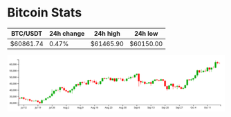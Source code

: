 # Bitcoin Stats

BTC/USDT|24h change|24h high|24h low|
|---|---|---|---|
|$60861.74|0.47%|$61465.90|$60150.00|

<img src="./chart.svg">

